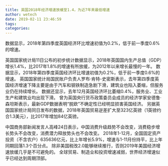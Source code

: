 ```yaml
---
title: 英国2018年经济增速放缓至1.4，为近7年来最低增速
author: wetech
date: 2019-02-11 23:46:59
tags: 
categories: 
---
```

数据显示，2018年第四季度英国经济环比增速初值为0.2%，低于前一季度0.6%的增速。
<!-- more -->
英国国家统计局11日公布的初步统计数据显示，2018年英国国内生产总值（GDP）增长1.4%，比2017年1.8%的增速有所放缓，为2012年以来增长最慢的一年。
数据显示，2018年第四季度英国经济环比增速初值为0.2%，低于前一季度0.6%的增速。
英国国家统计局国民账户负责人罗布·肯特-史密斯表示，去年第四季度英国经济增速下降主要是由于汽车和钢铁制造急剧下滑，建筑业也陷入萎缩，但服务业仍在持续增长。
数据还显示，去年12月英国经济环比萎缩0.4%，服务业、工业生产和建筑业均出现下滑。
曾为英国央行货币政策委员会成员的经济学家安德鲁·森坦斯表示，最新GDP数据表明“脱欧”不确定性已经明显损害英国经济。
另据英国国家统计局同日发布的数据，2018年英国贸易逆差扩大至323亿英镑（1英镑约合1.3美元），比2017年增加84亿英镑。
 
 
中国商务部新闻发言人高峰24日表示，中国消费升级趋势不会改变，消费稳步增长势头不会改变，消费潜力释放势头也不会改变。
2018年1-12月，全国固定资产投资（不含农户）635636亿元，比上年增长5.9%，增速与1-11月份持平，比上年同期回落1.3个百分点。
除非美国税改2.0能够继续推行，否则2019年美国经济增速放缓几乎是不可避免的。
全球贸易、制造业和投资增速减弱，世界经济增速似乎已经达到周期顶部。
